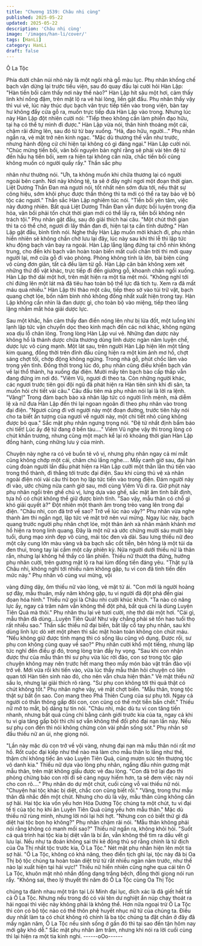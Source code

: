 ```yaml
---
title: "Chương 1539: Châu nhi cùng"
published: 2025-05-22
updated: 2025-05-22
description: 'Châu nhi cùng'
image: '/images/han-li/cover/'
tags: [HanLi]
category: HanLi
draft: false
---
```


Ô La Tộc

Phía dưới chân núi nhỏ này là một ngôi nhà gỗ màu lục.
Phụ nhân khống chế bạch vân dừng lại trước tiểu viện, sau đó
quay đầu lại cười hỏi Hàn Lập:
"Hàn tiền bối cảm thấy nơi này thế nào?"
Hàn Lập hít sâu một hơi, cảm thấy linh khí nồng đậm, trên mặt lộ
ra vẻ hài lòng, liền gật đầu.
Phụ nhân thấy vậy thì vui vẻ, lúc này thúc dục bạch vân trực tiếp
tiến vào trong viện, bàn tay hư không đẩy cửa gỗ ra, muốn trực
tiếp đưa Hàn Lập vào trong.
Nhưng lúc này Hàn Lập đột nhiên cười nói:
"Tiếp theo không cần làm phiền đạo hữu, tại hạ có thể tự mình đi
được."
Hàn Lập vừa nói, thân hình thoáng một cái, chậm rãi đứng lên,
sau đó từ từ bay xuống.
"Hả, đạo hữu, người…" Phụ nhân ngẩn ra, vẻ mặt trở nên kinh
ngạc.
"Mặc dù thương thế vẫn như trước, nhưng hành động cử chỉ hiện
tại không có gì đáng ngại." Hàn Lập cười nói.
"Chúc mừng tiền bối, vãn bối nguyên bản nghĩ rằng sẽ phái vài
tên đệ tử đến hầu hạ tiền bối, xem ra hiện tại không cần nữa,
chắc tiền bối cũng không muốn có người quấy rầy." Thần sắc phụ

nhân như thường nói.
"Ưh, ta không muốn khi chữa thương lại có người ngoài bên cạnh.
Nơi này không tệ, ta sẽ ở đây nghỉ ngơi một đoạn thời gian. Liệt
Dương Thần Đan mà ngươi nói, tốt nhất nên sớm đưa tới, nếu
thật sự công hiệu, sớm khôi phục được thần thông thì ta mới có
thể ra tay bảo vệ bộ tộc các ngươi." Thần sắc Hàn Lập nghiêm
túc nói.
"Tiền bối yên tâm, việc này đương nhiên. Bất quá Liệt Dương
Thần Đan vẫn được bồi luyện trong địa hỏa, vãn bối phải tốn chút
thời gian mới có thể lấy ra, tiền bối không nên trách tội." Phụ nhân
gật đầu, sau đó giải thích hai câu.
"Một chút thời gian thì ta có thể chờ, ngươi đi lấy thần đan đi, hiện
tại ta cần tĩnh dưỡng." Hàn Lập gật đầu, bình tĩnh nói.
Nghe thấy Hàn Lập muốn mời khách đi, phụ nhân hiển nhiên sẽ
không chần chờ lưu lại đây, lúc này sau khi thi lễ thì lập tức khu
động bạch vân bay ra ngoài.
Hàn Lập lẳng lặng đứng tại chỗ nhìn không trung, cho đến khi
bạch vân hoàn toàn biến mất cuối chân trời thì mới quay người
lại, mở cửa gỗ đi vào phòng.
Phòng không tính là lớn, bài biện cũng vô cùng đơn giản, tất cả
đều làm từ gỗ.
Hàn Lập căn bản không xem xét những thứ đồ vật khác, trực tiếp
đi đến giường gỗ, khoanh chân ngồi xuống.
Hàn Lập thở dài một hơi, trên mặt hiện ra một tia mệt mỏi.
"Không nghĩ tới chỉ đứng lên một lát mà đã tiêu hao toàn bộ thể
lực đã tích tụ. Xem ra đã mất máu quá nhiều." Hàn Lập thì thào
một câu, tiếp theo sờ vào túi trữ vật, bạch quang chợt lóe, bốn
năm bình nhỏ không đồng nhất xuất hiện trong tay.
Hàn Lập không cần nhìn là đan dược gì, cho toàn bộ vào miệng,
tiếp theo lẳng lặng nhắm mắt hóa giải dược lực.

Sau một khắc, hắn cảm thấy đan điền nóng lên như bị lửa đốt,
một luồng khí lạnh lập tức vận chuyển dọc theo kinh mạch đến
các nơi khác, không ngừng xoa dịu lỗ chân lông.
Trong lòng Hàn Lập vui vẻ.
Những đan dược này không hổ là thánh dược chữa thương dùng
linh dược ngàn năm luyện chế, dược lực vô cùng mạnh.
Một lát sau, trên người Hàn Lập hiện lên một tầng kim quang,
đồng thời trên đỉnh đầu cũng hiện ra một kim ảnh mơ hồ, chợt
sáng chợt tối, chớp động không ngừng.
Trong nhà gỗ, phút chốc lâm vào trong yên tĩnh.
Đồng thời trong lúc đó, phụ nhân cũng điều khiển bạch vân về lại
thổ thành, hạ xuống đại điện.
Mười mấy tên bạch bào cấp thấp vẫn đang đứng im nơi đó.
"Viêm Vũ, ngươi đi theo ta. Còn những người khác, các ngươi
trước tiên gọi đội ngũ đã phát hiện ra Hàn tiên sinh khi đi săn, ta
muốn hỏi chi tiết vài câu." Câu đầu tiên mà phụ nhân nói lại là lời
ra lệnh.
"Vâng!"
Trong đám bạch bào xà nhân lập tức có người lĩnh mệnh, mà
diễm lệ xà nữ đưa Hàn Lập đến thì lại ngoan ngoãn đi theo phụ
nhân vào trong đại điện.
"Ngươi cũng đi với người này một đoạn đường, trước tiên hãy nói
cho ta biết ấn tượng của ngươi về người này, một chi tiết nhỏ
cũng không được bỏ qua." Sắc mặt phụ nhân ngưng trọng nói.
"Đệ tử nhất định bẩm báo chi tiết! Lúc ấy đệ tử đang ở bến tàu…."
Viêm Vũ nghe vậy thì trong lòng có chút khẩn trương, nhưng cũng
một mạch kể lại rõ khoảng thời gian Hàn Lập đồng hành, cùng
những lưu ý của mình.

Chuyện này nghe ra có vẻ buồn tẻ vô vị, nhưng phụ nhân ngay cả
mí mắt cũng không chớp một cái, chăm chú lắng nghe….
Mấy canh giờ sau, đại hán cùng đoàn người lần đầu phát hiện ra
Hàn Lập cưỡi một thằn lằn thú tiến vào trong thổ thành, đi thẳng
tới trước đại điện.
Sau khi cùng thủ vệ xà nhân ngoài điện nói vài câu thì bọn họ lập
tức tiến vào trong điện. Đám người này đi vào, ước chừng nửa
canh giờ sau, mới cùng Viêm Vũ đi ra.
Giờ phút này phụ nhân ngồi trên ghế chủ vị, lưng dựa vào ghế,
sắc mặt âm tình bất định, tựa hồ có chút không thể giữ được bình
tĩnh.
"Sao vậy, mẫu thân có chỗ gì khó giải quyết à?" Đột nhiên một
thanh âm trong trẻo vang lên trong đại điện.
"Châu nhi, con đã trở về sao? Trở về lúc nào vậy?" Phụ nhân vừa
nghe thanh âm thì ngẩn ngơ, lập tức vẻ mặt trở nên vui mừng.
Ngay lúc này, bạch quang trước người phụ nhân chợt lóe, một
thân ảnh xà nhân mảnh khảnh mơ hồ hiện ra trong linh quang.
Đây là một nữ xà ước chừng mười sáu mười bảy tuổi, dung mạo
xinh đẹp vô cùng, mái tóc đen và dài.
Sau lưng thiếu nữ đeo một cây cung lớn màu vàng và ba bạch
sắc cốt tiễn, bên hông là một túi da đen thui, trong tay lại cầm một
cây phiên kỳ.
Nửa người dưới thiếu nữ là thân rắn, nhưng lại không hề thấy có
lân phiến.
Thiếu nữ thướt tha đứng, hướng phụ nhân cười, trên gương mặt
lộ ra hai lúm đồng tiền đáng yêu.
"Thật sự là Châu nhi, không nghĩ tới nhiều năm không gặp, tu vi
con đã tinh tiến đến mức này." Phụ nhân vô cùng vui mừng, vội

vàng đứng dậy, ôm thiếu nữ vào lòng, vẻ mặt từ ái.
"Con mới là người hoảng sợ đây, mẫu thuân, mấy năm không
gặp, tu vi người đã đột phá đến giai đọan hóa hình." Thiếu nữ gọi
là Châu nhi cười khúc khích.
"Ta nào có năng lực ấy, ngay cả trăm năm vẫn không thể đột phá,
bất quá chỉ là dùng Luyện Tiên Quả mà thôi." Phụ nhân thu lại vẻ
tươi cười, nhẹ thở dài một hơi.
"Cái gì, mẫu thân đã dùng…Luyện Tiên Quả! Như vậy chẳng phải
sẽ tổn hao tuổi thọ rất nhiều sao." Thần sắc thiếu nữ đại biến, bắt
lấy cổ tay phụ nhân, sau khi dùng linh lực dò xét một phen thì sắc
mặt hoàn toàn không còn chút máu.
"Nếu không giữ được tính mạng thì có sống lâu cũng vô dụng.
Được rồi, sư phụ con không cùng quay về sao?" Phụ nhân cười
khổ một tiếng, nhưng lập tức nghĩ đến điều gì đó, trong lòng tràn
đầy hy vọng.
"Sau khi con nhận được thư của mẫu thân thì sư phụ vừa lúc rời
đảo, con sợ trong tộc gặp chuyện không may nên trước hết mang
theo mấy món bảo vật trấn đảo vội trở về. Mới vừa rồi khi tiến
vào, vừa lúc thấy mẫu thân hỏi chuyện có liên quan tới Hàn tiên
sinh nào đó, cho nên vẫn chưa hiện thân." Vẻ mặt thiếu nữ sầu lo,
nhưng lại giải thích rõ ràng.
"Sư phụ con không tới thì quả thật có chút không tốt." Phụ nhân
nghe vậy, vẻ mặt chợt biến.
"Mẫu thân, trong tộc thật sự bất ổn sao. Con mang theo Phá
Thiên Cung của sư phụ tới. Ngay cả người có thần thông gấp đôi
con, con cũng có thể một tiễn bắn chết." Thiếu nữ mở to mắt, bộ
dáng tự tin nói.
"Châu nhi, mặc dù tu vi con tăng tiến nhanh, nhưng bất quá cũng
chỉ bằng cảnh giới trước kia của ta, ngay cả khi tu vi gia tăng gấp
bội thì chỉ sợ vẫn không thể đối phó đại nạn lần này. Nếu sư phụ
con đến thì nói không chừng còn vài phần sống sót." Phụ nhân sờ
đầu thiếu nữ an ủi, nhẹ giọng nói.

"Lần này mặc dù con trở về vội vàng, nhưng đại nạn mà mẫu thân
nói rất mơ hồ. Rốt cuộc đại kiếp như thế nào mà làm cho mẫu
thân lo lắng như thế, thậm chí không tiếc ăn vào Luyện Tiên Quả,
cùng mượn sức tên thượng tộc vô danh kia." Thiếu nữ dựa vào
lòng phụ nhân, ngẩng đầu nhìn gương mặt mẫu thân, trên mặt
không giấu được vẻ đau lòng.
"Con đã trở lại đạo thì phỏng chừng bảo con rời đi sẽ càng nguy
hiểm hơn, ta sẽ đem việc này nói cho con rõ…." Phụ nhân do dự
một chút, cuối cùng vỗ vai thiếu nữ nói.
"Chuyện hai tộc khác bị diệt, chắc con cũng biết rồi."
"Vâng, trong thư mẫu thân đã nhắc đến một chút. Nhưng cho dù
là vậy, mẫu thân cũng không cần sợ hãi. Hai tộc kia vốn yếu hơn
Hỏa Dương Tộc chúng ta một chút, tu vi đại tế ti của tộc họ khi ăn
Luyện Tiên Quả cũng yếu hơn mẫu thân." Mặc dù thiếu nữ rùng
mình, nhưng lời nói lại hời hợt.
"Nhưng con có biết thứ gì đã diệt hai tộc bọn họ không?" Phụ
nhân chậm rãi nói.
"Mẫu thân không phải nói rằng không có manh mối sao?" Thiếu
nữ ngẩn ra, không khỏi hỏi.
"Suốt cả quá trình hai tộc kia bị diệt vẫn là bí ẩn, vẫn không thể
tìm ra dấu vết gì lưu lại. Nếu như ta đoán không sai thì kẻ động
thủ sợ rằng chính là tử địch của Oa Thị nhất tộc trước kia, Ô La
Tộc."
Nét mặt phụ nhân hiện lên một tia sợ hãi.
"Ô La Tộc, không có khả năng, theo điển tịch ghi lại, tộc này đã bị
Oa Thị bộ tộc chúng ta hoàn toàn diệt trừ từ rất nhiều ngàn năm
trước, như thế nào lại xuất hiện tại hải vực!" Thiếu nữ hiển nhiên
cũng nghe qua cái tên Ô La Tộc, khuôn mặt nhỏ nhắn đồng dạng
trắng bệch, đồng thời giọng nói run rẩy.
"Không sai, theo lý thuyết thì năm đó Ô La Tộc cùng Oa Thị Tộc

chúng ta đánh nhau một trận tại Lôi Minh đại lục, đích xác là đã
giết hết tất cả Ô La Tộc. Nhưng nếu trong đó có vài tên dư nghiệt
ẩn núp chạy thoát ra hải ngoại thì việc này không phải là không
thể. Hơn nữa ngoại trừ Ô La Tộc thì còn có bộ tộc nào có thể thôn
phệ huyết nhục nữ tử của chúng ta. Điều duy nhất làm ta có chút
không rõ chính là ba tộc chúng ta đặt chân ở đây đã mấy ngàn
năm, Ô La Tộc nếu sinh sống ở gần đó thì tại sao đến tận hôm
nay mới gây khó dễ." Sắc mặt phụ nhân âm trầm, nhưng khi nói
ra lời cuối cùng thì lại hiện ra một tia kinh nghi.
------oOo------
